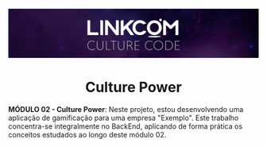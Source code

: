 ![Logo](./img/readme_img.jpeg)

<h1 align="center">Culture Power</h1>

**MÓDULO 02 - Culture Power**: Neste projeto, estou desenvolvendo uma aplicação de gamificação para uma empresa "Exemplo". Este trabalho concentra-se integralmente no BackEnd, aplicando de forma prática os conceitos estudados ao longo deste módulo 02.
